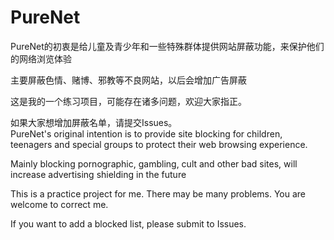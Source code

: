 # PureNet
PureNet的初衷是给儿童及青少年和一些特殊群体提供网站屏蔽功能，来保护他们的网络浏览体验

主要屏蔽色情、赌博、邪教等不良网站，以后会增加广告屏蔽

这是我的一个练习项目，可能存在诸多问题，欢迎大家指正。

如果大家想增加屏蔽名单，请提交Issues。                                                                                             
PureNet's original intention is to provide site blocking for children, teenagers and special groups to protect their web browsing experience.

Mainly blocking pornographic, gambling, cult and other bad sites, will increase advertising shielding in the future

This is a practice project for me. There may be many problems. You are welcome to correct me.

If you want to add a blocked list, please submit to Issues.
